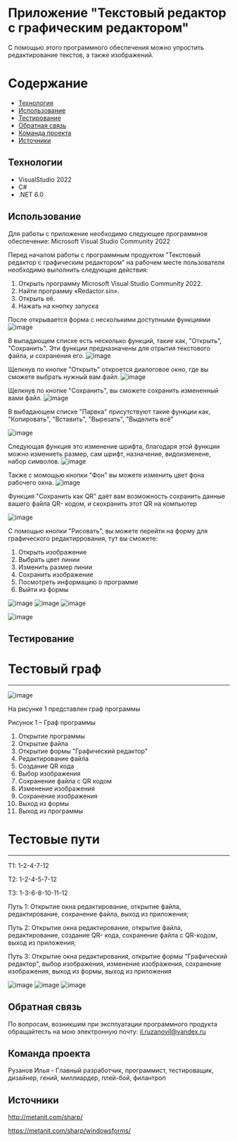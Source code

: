 # Приложение "Текстовый редактор с графическим редактором"
С помощью этого программного обеспечения можно упростить редактирование текстов, а также изображений.

# Содержание
- [Технология](#технология)
- [Использование](#использование)
- [Тестирование](#тестирование)
- [Обратная связь](#обратнаясвязь)
- [Команда проекта](#командапроекта)
- [Источники](#источники)

## Технологии
- VisualStudio 2022
- C#
- .NET 6.0

## Использование
Для работы с приложение необходимо следующее программное обеспечение:
Microsoft Visual Studio Community 2022

Перед началом работы с программным продуктом "Текстовый редактор с графическим редактором" на рабочем месте пользователя необходимо выполнить следующие действия:
1. Открыть программу Microsoft Visual Studio Community 2022.
2. Найти программу «Redactor.sin».
3. Открыть её.
4. Нажать на кнопку запуска

После открывается форма с несколькими доступными функциями
![image](https://github.com/ILYA222213/GraphicsRedandTextRed/assets/117897751/3a4a89b7-675b-4a61-aa0d-4607f02c9795)

В выпадающем списке есть несколько функций, такие как, "Открыть", "Сохранить". Эти функции предназначены для отрытия текстового файла, и сохранения его.
![image](https://github.com/ILYA222213/GraphicsRedandTextRed/assets/117897751/a4128be4-10bd-4cce-9ab5-94a52c5861a6)

Щелкнув по кнопке "Открыть" откроется диалоговое окно, где вы сможете выбрать нужный вам файл.
![image](https://github.com/ILYA222213/GraphicsRedandTextRed/assets/117897751/52ad842a-8631-4e39-ba6d-fac0175889e4)

Щелкнув по кнопке "Сохранить", вы сможете сохранить измененный вами файл.
![image](https://github.com/ILYA222213/GraphicsRedandTextRed/assets/117897751/9eb9e601-c7f5-4524-b5a1-bc5580700bdd)

В выбадающем списке "Парвка" присутствуют такие функции как, "Копировать", "Вставить", "Вырезать", "Выделить всё"

![image](https://github.com/ILYA222213/GraphicsRedandTextRed/assets/117897751/c4bf2751-b237-4824-aceb-2677c851c542)

Следующая функция это изменение шрифта, благодаря этой функции можно измениеть размер, сам шрифт, назначение, видоизменене, набор символов.
![image](https://github.com/ILYA222213/GraphicsRedandTextRed/assets/117897751/50b75515-3a4e-4a28-ad17-d18b38ef3a05)

Также с момощью кнопки "Фон" вы можете изменить цвет фона рабочего окна.
![image](https://github.com/ILYA222213/GraphicsRedandTextRed/assets/117897751/f45f7d57-008b-448f-b1a8-2173489f56f5)

Функция "Сохранить как QR" даёт вам возможность сохранить данные вашего файла QR- кодом, и скохранить этот QR на компьютер

![image](https://github.com/ILYA222213/GraphicsRedandTextRed/assets/117897751/3877a97e-f3e5-446d-b686-209c6bcb70ca)

С помощью кнопки "Рисовать", вы можете перейти на форму для графического редактиррования, тут вы сможете:
1. Открыть изображение
2. Выбрать цвет линии
3. Изменить размер линии
4. Сохранить изображение
5. Посмотреть информацию о программе
6. Выйти из формы

![image](https://github.com/ILYA222213/GraphicsRedandTextRed/assets/117897751/e4c5c061-3ebe-4556-9132-c15ddd283ed5)
![image](https://github.com/ILYA222213/GraphicsRedandTextRed/assets/117897751/297c8161-5869-4109-a93a-252e09e6b50b)
![image](https://github.com/ILYA222213/GraphicsRedandTextRed/assets/117897751/e55a4e70-3145-40fa-8320-d9351e5300e9)

![image](https://github.com/ILYA222213/GraphicsRedandTextRed/assets/117897751/d9597246-85e6-40a8-b9a1-3fcb695ba0a3)

## Тестирование
# Тестовый граф
***
![image](https://github.com/ILYA222213/GraphicsRedandTextRed/assets/117897751/85745cef-17f7-4c05-9fb4-24f9b74c7535)


На рисунке 1 представлен граф программы

Рисунок 1 – Граф программы

1. Открытие программы
2. Открытие файла 
3. Открытие формы "Графический редактор"
4. Редактирование файла
5. Создание QR кода
6. Выбор изображения
7. Сохранение файла с QR кодом
8. Изменение изображения
9. Сохранение изображения
10. Выход из формы
11. Выход из программы

# Тестовые пути
***
Т1: 1-2-4-7-12

Т2: 1-2-4-5-7-12

Т3: 1-3-6-8-10-11-12

Путь 1: Открытие окна редактирование, открытие файла, редактирование, сохранение файла, выход из приложения;

Путь 2: Открытие окна редактирование, открытие файла, редактирование, создание QR- кода, сохранение файла с QR-кодом, выход из приложения;

Путь 3: Открытие окна редактирования, открытие формы "Графический редактор", выбор изображения, изменение изображения, сохранение изображения, выход из формы, выход из приложения

![image](https://github.com/ILYA222213/GraphicsRedandTextRed/assets/117897751/be8f512d-57be-4d37-86b1-70a810932006)
![image](https://github.com/ILYA222213/GraphicsRedandTextRed/assets/117897751/46f09bfa-2102-4c74-8314-11c779e055a1)
![image](https://github.com/ILYA222213/GraphicsRedandTextRed/assets/117897751/d629a5ec-d78a-42b8-8f6e-cf1d46882dfd)

## Обратная связь
По вопросам, возникшим при эксплуатации программного продукта обращайтесть на мою электронную почту: il.ruzanovil@yandex.ru

## Команда проекта
Рузанов Илья - Главный разработчик, программист, тестироващик, дизайнер, гений, миллиардер, плей-бой, филантроп

## Источники
http://metanit.com/sharp/

https://metanit.com/sharp/windowsforms/

